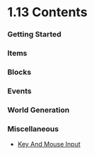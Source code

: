 # 1.13 Contents

### Getting Started

### Items

### Blocks

### Events

### World Generation

### Miscellaneous

- [Key And Mouse Input](https://mod-devcafeteam.github.io/MDC-Modding-Wiki/pages/1_13/key_mouse_input)
